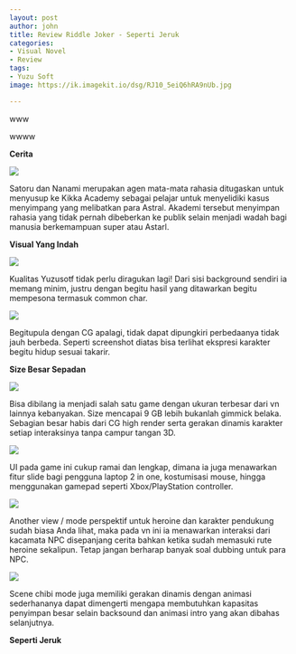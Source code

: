 ```yaml
---
layout: post
author: john
title: Review Riddle Joker - Seperti Jeruk
categories:
- Visual Novel
- Review
tags:
- Yuzu Soft
image: https://ik.imagekit.io/dsg/RJ10_5eiQ6hRA9nUb.jpg

---
```

www

wwww

**Cerita**

![](https://ik.imagekit.io/dsg/RJ1_wF0oM88aKf_.jpg)

Satoru dan Nanami merupakan agen mata-mata rahasia ditugaskan untuk menyusup ke Kikka Academy sebagai pelajar untuk menyelidiki kasus menyimpang yang melibatkan para Astral. Akademi tersebut menyimpan rahasia yang tidak pernah dibeberkan ke publik selain menjadi wadah bagi manusia berkemampuan super atau Astarl.

**Visual Yang Indah**

![](https://ik.imagekit.io/dsg/RJ7_80m_FUap45j.jpg)

Kualitas Yuzusotf tidak perlu diragukan lagi! Dari sisi background sendiri ia memang minim, justru dengan begitu hasil yang ditawarkan begitu mempesona termasuk common char.

![](https://ik.imagekit.io/dsg/RJ25_BB4afck52.jpg)

Begitupula dengan CG apalagi, tidak dapat dipungkiri perbedaanya tidak jauh berbeda. Seperti screenshot diatas bisa terlihat ekspresi karakter begitu hidup sesuai takarir.

**Size Besar Sepadan**

![](https://ik.imagekit.io/dsg/RJ11_VZJ-5tp7e6y.jpg)

Bisa dibilang ia menjadi salah satu game dengan ukuran terbesar dari vn lainnya kebanyakan. Size mencapai 9 GB lebih bukanlah gimmick belaka. Sebagian besar habis dari CG high render serta gerakan dinamis karakter setiap interaksinya tanpa campur tangan 3D.

![](https://ik.imagekit.io/dsg/RJ20_O4gM09RxD.jpg)

UI pada game ini cukup ramai dan lengkap, dimana ia juga menawarkan fitur slide bagi pengguna laptop 2 in one, kostumisasi mouse, hingga menggunakan gamepad seperti Xbox/PlayStation controller.

![](https://ik.imagekit.io/dsg/RJ2_XC_3x3PRY.jpg)

Another view / mode perspektif untuk heroine dan karakter pendukung sudah biasa Anda lihat, maka pada vn ini ia menawarkan interaksi dari kacamata NPC disepanjang cerita bahkan ketika sudah memasuki rute heroine sekalipun. Tetap jangan berharap banyak soal dubbing untuk para NPC.

![](https://ik.imagekit.io/dsg/RJ14_2vjNj8Mx9C.jpg)

Scene chibi mode juga memiliki gerakan dinamis dengan animasi sederhananya dapat dimengerti mengapa membutuhkan kapasitas penyimpan besar selain backsound dan animasi intro yang akan dibahas selanjutnya.

**Seperti Jeruk**